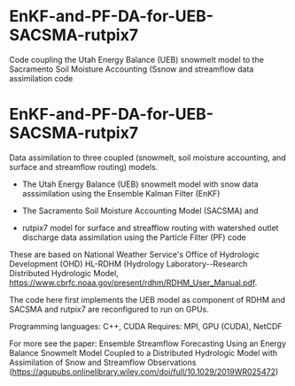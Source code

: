 # EnKF-and-PF-DA-for-UEB-SACSMA-rutpix7
Code coupling the Utah Energy Balance (UEB) snowmelt model to the Sacramento Soil Moisture Accounting (Ssnow and streamflow data assimilation code 

# EnKF-and-PF-DA-for-UEB-SACSMA-rutpix7 

Data assimilation to three coupled (snowmelt, soil moisture accounting, and surface and streamflow routing) models. 

- The Utah Energy Balance (UEB) snowmelt model with snow data asssimilation using the Ensemble Kalman Filter (EnKF)  

- The Sacramento Soil Moisture Accounting Model (SACSMA) and  

- rutpix7 model for surface and streafflow routing with watershed outlet discharge data assimilation using the Particle Filter (PF) code  

These are based on National Weather Service's Office of Hydrologic Development (OHD) HL-RDHM (Hydrology Laboratory--Research Distributed Hydrologic Model, https://www.cbrfc.noaa.gov/present/rdhm/RDHM_User_Manual.pdf.   

The code here first implements the UEB model as component of RDHM and SACSMA and rutpix7 are reconfigured to run on GPUs.   

Programming languages: C++, CUDA   Requires: MPI, GPU (CUDA), NetCDF  

For more see the paper: Ensemble Streamflow Forecasting Using an Energy Balance Snowmelt Model Coupled to a Distributed Hydrologic Model with Assimilation of Snow and Streamflow Observations (https://agupubs.onlinelibrary.wiley.com/doi/full/10.1029/2019WR025472)

